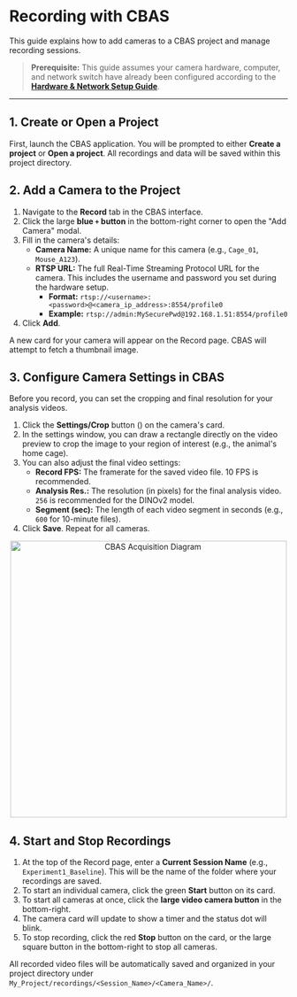 # Recording with CBAS

This guide explains how to add cameras to a CBAS project and manage recording sessions.

> **Prerequisite:** This guide assumes your camera hardware, computer, and network switch have already been configured according to the [**Hardware & Network Setup Guide**](Hardware_Setup.md).

---

## 1. Create or Open a Project

First, launch the CBAS application. You will be prompted to either **Create a project** or **Open a project**. All recordings and data will be saved within this project directory.

## 2. Add a Camera to the Project

1.  Navigate to the **Record** tab in the CBAS interface.
2.  Click the large **blue `+` button** in the bottom-right corner to open the "Add Camera" modal.
3.  Fill in the camera's details:
    -   **Camera Name:** A unique name for this camera (e.g., `Cage_01`, `Mouse_A123`).
    -   **RTSP URL:** The full Real-Time Streaming Protocol URL for the camera. This includes the username and password you set during the hardware setup.
        -   **Format:** `rtsp://<username>:<password>@<camera_ip_address>:8554/profile0`
        -   **Example:** `rtsp://admin:MySecurePwd@192.168.1.51:8554/profile0`
4.  Click **Add**.

A new card for your camera will appear on the Record page. CBAS will attempt to fetch a thumbnail image.

## 3. Configure Camera Settings in CBAS

Before you record, you can set the cropping and final resolution for your analysis videos.

1.  Click the **Settings/Crop** button (<i class="bi bi-crop"></i>) on the camera's card.
2.  In the settings window, you can draw a rectangle directly on the video preview to crop the image to your region of interest (e.g., the animal's home cage).
3.  You can also adjust the final video settings:
    -   **Record FPS:** The framerate for the saved video file. 10 FPS is recommended.
    -   **Analysis Res.:** The resolution (in pixels) for the final analysis video. `256` is recommended for the DINOv2 model.
    -   **Segment (sec):** The length of each video segment in seconds (e.g., `600` for 10-minute files).
4.  Click **Save**. Repeat for all cameras.

<p align="center">
    <img src=".//assets/acquisition_1.png" alt="CBAS Acquisition Diagram" style="width: 500px; height: auto;">
</p>

## 4. Start and Stop Recordings

1.  At the top of the Record page, enter a **Current Session Name** (e.g., `Experiment1_Baseline`). This will be the name of the folder where your recordings are saved.
2.  To start an individual camera, click the green **Start** button on its card.
3.  To start all cameras at once, click the **large video camera button** in the bottom-right.
4.  The camera card will update to show a timer and the status dot will blink.
5.  To stop recording, click the red **Stop** button on the card, or the large square button in the bottom-right to stop all cameras.

All recorded video files will be automatically saved and organized in your project directory under `My_Project/recordings/<Session_Name>/<Camera_Name>/`.